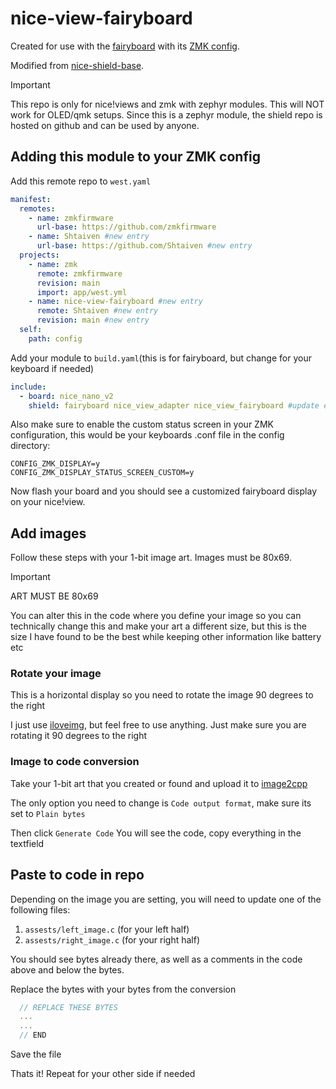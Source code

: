 # nice-view-fairyboard

Created for use with the [fairyboard](https://github.com/Shtaiven/restive-engines-keyboards?tab=readme-ov-file#fairyboard) with its [ZMK config](https://github.com/Shtaiven/restive-engines-zmk-config).

Modified from [nice-shield-base](https://github.com/whoop-t/nice-shield-base).

> [!IMPORTANT]
> This repo is only for nice!views and zmk with zephyr modules. This will NOT work for OLED/qmk setups.
> Since this is a zephyr module, the shield repo is hosted on github and can be used by anyone.

## Adding this module to your ZMK config

Add this remote repo to `west.yaml`

```yaml
manifest:
  remotes:
    - name: zmkfirmware
      url-base: https://github.com/zmkfirmware
    - name: Shtaiven #new entry
      url-base: https://github.com/Shtaiven #new entry
  projects:
    - name: zmk
      remote: zmkfirmware
      revision: main
      import: app/west.yml
    - name: nice-view-fairyboard #new entry
      remote: Shtaiven #new entry
      revision: main #new entry
  self:
    path: config
```

Add your module to `build.yaml`(this is for fairyboard, but change for your keyboard if needed)

```yaml
include:
  - board: nice_nano_v2
    shield: fairyboard nice_view_adapter nice_view_fairyboard #update entry
```

Also make sure to enable the custom status screen in your ZMK configuration, this would be your keyboards .conf file in the config directory:

```
CONFIG_ZMK_DISPLAY=y
CONFIG_ZMK_DISPLAY_STATUS_SCREEN_CUSTOM=y
```

Now flash your board and you should see a customized fairyboard display on your nice!view.

## Add images

Follow these steps with your 1-bit image art. Images must be 80x69.

> [!IMPORTANT]
> ART MUST BE 80x69
>
> You can alter this in the code where you define your image so you can technically change this and make your art a different size, but this is the size I have found to be the best while keeping other information like battery etc

### Rotate your image

This is a horizontal display so you need to rotate the image 90 degrees to the right

I just use [iloveimg](https://www.iloveimg.com/rotate-image), but feel free to use anything. Just make sure you are rotating it 90 degrees to the right

### Image to code conversion

Take your 1-bit art that you created or found and upload it to
[image2cpp](https://javl.github.io/image2cpp/)

The only option you need to change is `Code output format`, make sure its set to `Plain bytes`

Then click `Generate Code`
You will see the code, copy everything in the textfield

## Paste to code in repo

Depending on the image you are setting, you will need to update one of the following files:
1. `assests/left_image.c` (for your left half)
2. `assests/right_image.c` (for your right half)

You should see bytes already there, as well as a comments in the code above and below the bytes.

Replace the bytes with your bytes from the conversion

```c
  // REPLACE THESE BYTES
  ...
  ...
  // END
```

Save the file

Thats it! Repeat for your other side if needed
